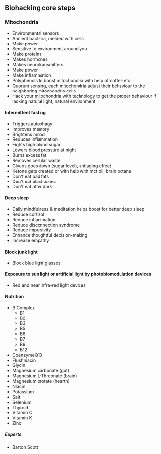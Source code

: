 
## Biohacking core steps

### Mitochondria

- Environmental sensors
- Ancient bacteria, melded with cells
- Make power
- Sensitive to environment around you
- Make proteins
- Makes hormones
- Makes neurotransmitters
- Make power
- Make inflammation
- Polyphenols to boost mitochondria with help of coffee etc
- Quorum sensing, each mitochondria adjust their behaviour to the neighboring mitochondria cells
- Hack your mitochondria with technology to get the proper behaviour if lacking natural light, natural environment

#### Intermittent fasting

- Triggers autophagy
- Improves memory
- Brightens mood
- Reduces inflammation
- Fights high blood sugar
- Lowers blood pressure at night
- Burns excess fat
- Removes cellular waste
- Glycos goes down (sugar level), antiaging effect
- Ketone gets created or with help with mct oil, brain octane
- Don't eat bad fats
- Don't eat plant toxins
- Don't eat after dark

#### Deep sleep

- Daily mindfulness & meditation helps boost for better deep sleep
- Reduce cortisol
- Reduce inflammation
- Reduce disconnection syndrome
- Reduce impulsivity
- Enhance thoughtful decision-making
- Increase empathy

#### Block junk light

- Block blue light glasses

#### Exposure to sun light or artificial light by photobiomodulation devices

- Red and near infra-red light devices

#### Nutrition

- B Complex
  - B1
  - B2
  - B3
  - B5
  - B6
  - B7
  - B9
  - B12
- CoenzymeQ10
- Flushniacin
- Glycin
- Magnesium carbonate (gut)
- Magnesium L-Threonate (brain)
- Magnesium orotate (hearth)  
- Niacin
- Potassium
- Salt
- Selenium  
- Thyroid
- Vitamin C
- Vitamin K  
- Zinc

##### Experts

- Barton Scott
